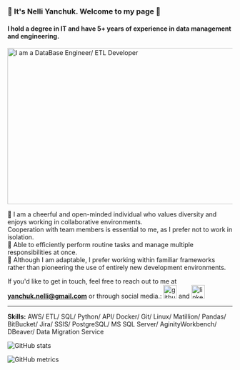 ###  👋 It's Nelli Yanchuk. Welcome to my page 👋 
#### I hold a degree in IT and have 5+ years of experience in data management and engineering.
<img src="https://i.postimg.cc/NMzYFPWc/dataengineer.jpg" alt="I am a DataBase Engineer/ ETL Developer" width="700" height="350">

🌟 I am a cheerful and open-minded individual who values diversity and enjoys working in collaborative environments.  
Cooperation with team members is essential to me, as I prefer not to work in isolation.  
🌟 Able to efficiently perform routine tasks and manage multiple responsibilities at once.  
🌟 Although I am adaptable, I prefer working within familiar frameworks rather than pioneering the use of entirely new development environments.


If you'd like to get in touch, feel free to reach out to me at **yanchuk.nelli@gmail.com** or through social media.: [<img src='https://cdn.jsdelivr.net/npm/simple-icons@3.0.1/icons/github.svg' alt='github' height='30'>](https://github.com/NelliYanchuk) and [<img src='https://cdn.jsdelivr.net/npm/simple-icons@3.0.1/icons/linkedin.svg' alt='linkedin' height='30'>](https://www.linkedin.com/in/https://www.linkedin.com/in/nelli-yanchuk-a24b81138//)

---

**Skills:** AWS/ ETL/ SQL/ Python/ API/ Docker/ Git/ Linux/ Matillion/ Pandas/ BitBucket/ Jira/ SSIS/ PostgreSQL/ MS SQL Server/ AginityWorkbench/ DBeaver/ Data Migration Service




![GitHub stats](https://github-readme-stats.vercel.app/api?username=NelliYanchuk&show_icons=true)  

![GitHub metrics](https://metrics.lecoq.io/NelliYanchuk)
